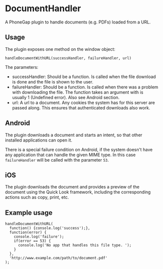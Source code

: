 # DocumentHandler

A PhoneGap plugin to handle documents (e.g. PDFs) loaded from a URL. 

## Usage

The plugin exposes one method on the window object: 

    handleDocumentWithURL(successHandler, failureHandler, url)

The parameters: 

* successHandler: Should be a function. Is called when the file download is done and the file is shown to the user. 
* failureHandler: Should be a function. Is called when there was a problem with downloading the file. 
The function takes an argument with is usually 1 (Undefined error). Also see Android section. 
* url: A url to a document. Any cookies the system has for this server are passed along. This ensures that authenticated downloads also work. 

## Android

The plugin downloads a document and starts an intent, so that other installed applications can open it.

There is a special failure condition on Android, if the system doesn't have any application that can handle the given MIME type. In this case `failureHandler` will be called with the parameter `53`. 

## iOS

The plugin downloads the document and provides a preview of the document using the Quick Look framework,
including the corresponding actions such as copy, print, etc.

## Example usage

    handleDocumentWithURL(
      function() {console.log('success');}, 
      function(error) {
        console.log('failure');
        if(error == 53) {
          console.log('No app that handles this file type. ');
        }
      }, 
      'http://www.example.com/path/to/document.pdf'
    );

